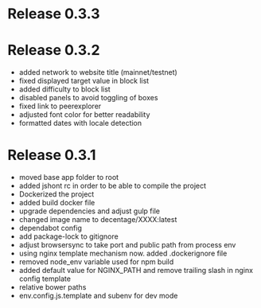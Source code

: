 # Release 0.3.3

# Release 0.3.2
- added network to website title (mainnet/testnet)
- fixed displayed target value in block list
- added difficulty to block list
- disabled panels to avoid toggling of boxes
- fixed link to peerexplorer
- adjusted font color for better readability
- formatted dates with locale detection


# Release 0.3.1
- moved base app folder to root
- added jshont rc in order to be able to compile the project
- Dockerized the project
- added build docker file
- upgrade dependencies and adjust gulp file
- changed image name to decentage/XXXX:latest
- dependabot config
- add package-lock to gitignore
- adjust browsersync to take port and public path from process env
- using nginx template mechanism now. added .dockerignore file
- removed node_env variable used for npm build
- added default value for NGINX_PATH and remove trailing slash in nginx config template
- relative bower paths
- env.config.js.template and subenv for dev mode
